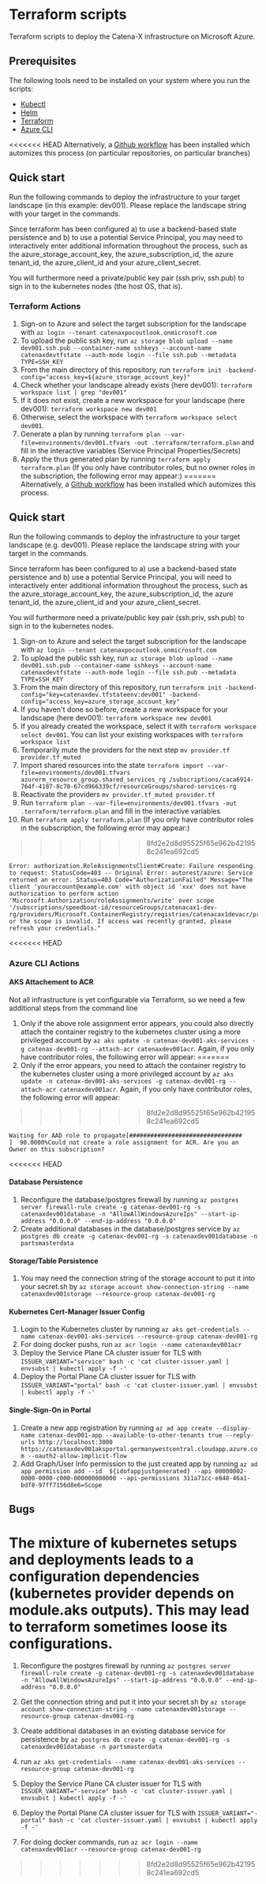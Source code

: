 # Terraform scripts

Terraform scripts to deploy the Catena-X infrastructure on Microsoft Azure.

## Prerequisites

The following tools need to be installed on your system where you run the scripts:
- [Kubectl](https://kubernetes.io/docs/tasks/tools/)
- [Helm](https://helm.sh/docs/intro/install/)
- [Terraform](https://learn.hashicorp.com/tutorials/terraform/install-cli)
- [Azure CLI](https://docs.microsoft.com/en-us/cli/azure/install-azure-cli)

<<<<<<< HEAD
Alternatively, a [Github workflow](../../.github/workflows.terraform.yml) has been installed which automizes this process (on particular repositories, on particular branches)
  
## Quick start

Run the following commands to deploy the infrastructure to your target landscape (in this example: dev001). Please replace the landscape string with your target in the commands. 

Since terraform has been configured a) to use a backend-based state persistence and b) to use a potential Service Principal, you may need to interactively enter additional information throughout the process, such as the azure_storage_account_key, the azure_subscription_id, the azure tenant_id, the azure_client_id and your azure_client_secret. 

You will furthermore need a private/public key pair (ssh.priv, ssh.pub) to sign in to the kubernetes nodes (the host OS, that is).

### Terraform Actions

1. Sign-on to Azure and select the target subscription for the landscape with `az login --tenant catenaxpocoutlook.onmicrosoft.com`
1. To upload the public ssh key, run `az storage blob upload --name dev001.ssh.pub --container-name sshkeys --account-name catenaxdevtfstate --auth-mode login --file ssh.pub --metadata TYPE=SSH_KEY`
1. From the main directory of this repository, run `terraform init -backend-config="access_key=${azure_storage_account_key}"`
1. Check whether your landscape already exists (here dev001): `terraform workspace list | grep "dev001"`
1. If it does not exist, create a new workspace for your landscape (here dev001): `terraform workspace new dev001`
1. Otherwise, select the workspace with `terraform workspace select dev001`. 
1. Generate a plan by running `terraform plan --var-file=environments/dev001.tfvars -out .terraform/terraform.plan` and fill in the interactive variables (Service Principal Properties/Secrets)
1. Apply the thus generated plan by running `terraform apply terraform.plan` (If you only have contributor roles, but no owner roles in the subscription, the following error may appear:)
=======
Alternatively, a [Github workflow](../../.github/workflows.terraform.yml) has been installed which automizes this process.
  
## Quick start

Run the following commands to deploy the infrastructure to your target landscape (e.g. dev001). Please replace the landscape string with your target in the commands. 

Since terraform has been configured to a) use a backend-based state persistence and b) use a potential Service Principal, you will need to interactively enter additional information throughout the process, such as the azure_storage_account_key, the azure_subscription_id, the azure tenant_id, the azure_client_id and your azure_client_secret. 

You will furthermore need a private/public key pair (ssh.priv, ssh.pub) to sign in to the kubernetes nodes.

1. Sign-on to Azure and select the target subscription for the landscape with `az login --tenant catenaxpocoutlook.onmicrosoft.com`
1. To upload the public ssh key, run `az storage blob upload --name dev001.ssh.pub --container-name sshkeys --account-name catenaxdevtfstate --auth-mode login --file ssh.pub --metadata TYPE=SSH_KEY`
1. From the main directory of this repository, run `terraform init -backend-config="key=catenaxdev.tfstateenv:dev001" -backend-config="access_key=azure_storage_account_key"`
1. If you haven't done so before, create a new workspace for your landscape (here dev001): `terraform workspace new dev001`
1. If you already created the workspace, select it with `terraform workspace select dev001`. You can list your existing workspaces with `terraform workspace list`
1. Temporarily mute the providers for the next step `mv provider.tf provider.tf_muted`
1. Import shared resources into the state `terraform import --var-file=environments/dev001.tfvars azurerm_resource_group.shared_services_rg /subscriptions/caca6914-764f-4187-8c70-67cd966339cf/resourceGroups/shared-services-rg`
1. Reactivate the providers `mv provider.tf_muted provider.tf`
1. Run `terraform plan --var-file=environments/dev001.tfvars -out .terraform/terraform.plan` and fill in the interactive variables 
1. Run `terraform apply terraform.plan` (If you only have contributor roles in the subscription, the following error may appear:)
>>>>>>> 8fd2e2d8d95525f65e962b421958c241ea692cd5

```
Error: authorization.RoleAssignmentsClient#Create: Failure responding to request: StatusCode=403 -- Original Error: autorest/azure: Service returned an error. Status=403 Code="AuthorizationFailed" Message="The client 'youraccount@example.com' with object id 'xxx' does not have authorization to perform action 'Microsoft.Authorization/roleAssignments/write' over scope '/subscriptions/speedboat-id/resourceGroups/catenacax1-dev-rg/providers/Microsoft.ContainerRegistry/registries/catenacax1devacr/providers/Microsoft.Authorization/roleAssignments/roleId' or the scope is invalid. If access was recently granted, please refresh your credentials."
```

<<<<<<< HEAD
### Azure CLI Actions

#### AKS Attachement to ACR

Not all infrastructure is yet configurable via Terraform, so we need a few additional steps from the command line

1. Only if the above role assignment error appears, you could also directly attach the container registry to the kubernetes cluster using a more privileged account by `az aks update -n catenax-dev001-aks-services -g catenax-dev001-rg --attach-acr catenaxdev001acr`. Again, if you only have contributor roles, the following error will appear:
=======
1. Only if the error appears, you need to attach the container registry to the kubernetes cluster using a more privileged account by `az aks update -n catenax-dev001-aks-services -g catenax-dev001-rg --attach-acr catenaxdev001acr`. Again, if you only have contributor roles, the following error will appear:
>>>>>>> 8fd2e2d8d95525f65e962b421958c241ea692cd5

```
Waiting for AAD role to propagate[################################    ]  90.0000%Could not create a role assignment for ACR. Are you an Owner on this subscription?
```

<<<<<<< HEAD
#### Database Persistence

1. Reconfigure the database/postgres firewall by running `az postgres server firewall-rule create -g catenax-dev001-rg -s catenaxdev001database -n "AllowAllWindowsAzureIps" --start-ip-address "0.0.0.0" --end-ip-address "0.0.0.0"` 
1. Create additional databases in the database/postgres service by `az postgres db create -g catenax-dev001-rg -s catenaxdev001database -n partsmasterdata` 

#### Storage/Table Persistence

1. You may need the connection string of the storage account to put it into your secret.sh by `az storage account show-connection-string --name catenaxdev001storage --resource-group catenax-dev001-rg`

#### Kubernetes Cert-Manager Issuer Config

1. Login to the Kubernetes cluster by running `az aks get-credentials --name catenax-dev001-aks-services --resource-group catenax-dev001-rg`
1. For doing docker pushs, run `az acr login --name catenaxdev001acr`
1. Deploy the Service Plane CA cluster issuer for TLS with `ISSUER_VARIANT="service" bash -c 'cat cluster-issuer.yaml | envsubst | kubectl apply -f -'`
1. Deploy the Portal Plane CA cluster issuer for TLS with `ISSUER_VARIANT="portal" bash -c 'cat cluster-issuer.yaml | envsubst | kubectl apply -f -'`

#### Single-Sign-On in Portal

1. Create a new app registration by running `az ad app create --display-name catenax-dev001-app --available-to-other-tenants true --reply-urls http://localhost:3000 https://catenaxdev001aksportal.germanywestcentral.cloudapp.azure.com --oauth2-allow-implicit-flow`
1. Add Graph/User Info permission to the just created app by running `az ad app permission add --id  ${idofappjustgenerated} --api 00000002-0000-0000-c000-000000000000 --api-permissions 311a71cc-e848-46a1-bdf8-97ff7156d8e6=Scope`

## Bugs

The mixture of kubernetes setups and deployments leads to a configuration dependencies (kubernetes provider depends on module.aks outputs). This may lead to terraform sometimes loose its configurations.
=======
1. Reconfigure the postgres firewall by running `az postgres server firewall-rule create -g catenax-dev001-rg -s catenaxdev001database -n "AllowAllWindowsAzureIps" --start-ip-address "0.0.0.0" --end-ip-address "0.0.0.0"` 
1. Get the connection string and put it into your secret.sh by `az storage account show-connection-string --name catenaxdev001storage --resource-group catenax-dev001-rg`
1. Create additional databases in an existing database service for persistence by `az postgres db create -g catenax-dev001-rg -s catenaxdev001database -n partsmasterdata` 
1. run `az aks get-credentials --name catenax-dev001-aks-services --resource-group catenax-dev001-rg`

1. Deploy the Service Plane CA cluster issuer for TLS with `ISSUER_VARIANT="-service" bash -c 'cat cluster-issuer.yaml | envsubst | kubectl apply -f -'`
1. Deploy the Portal Plane CA cluster issuer for TLS with `ISSUER_VARIANT="-portal" bash -c 'cat cluster-issuer.yaml | envsubst | kubectl apply -f -'`

1. For doing docker commands, run `az acr login --name catenaxdev001acr --resource-group catenax-dev001-rg`
>>>>>>> 8fd2e2d8d95525f65e962b421958c241ea692cd5
